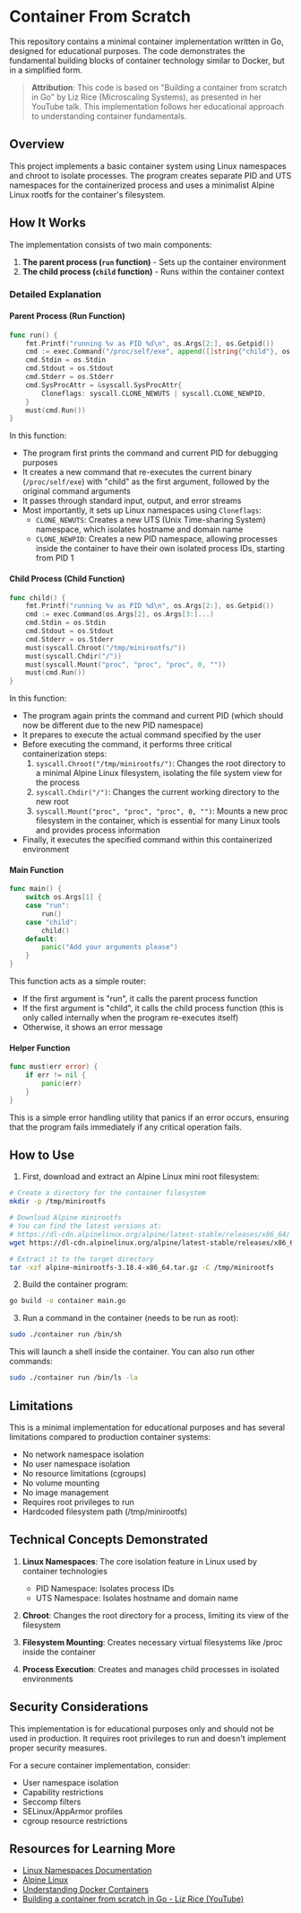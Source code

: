 # Container From Scratch

This repository contains a minimal container implementation written in Go, designed for educational purposes. The code demonstrates the fundamental building blocks of container technology similar to Docker, but in a simplified form.

> **Attribution**: This code is based on "Building a container from scratch in Go" by Liz Rice (Microscaling Systems), as presented in her YouTube talk. This implementation follows her educational approach to understanding container fundamentals.

## Overview

This project implements a basic container system using Linux namespaces and chroot to isolate processes. The program creates separate PID and UTS namespaces for the containerized process and uses a minimalist Alpine Linux rootfs for the container's filesystem.

## How It Works

The implementation consists of two main components:

1. **The parent process (`run` function)** - Sets up the container environment
2. **The child process (`child` function)** - Runs within the container context

### Detailed Explanation

#### Parent Process (Run Function)

```go
func run() {
    fmt.Printf("running %v as PID %d\n", os.Args[2:], os.Getpid())
    cmd := exec.Command("/proc/self/exe", append([]string{"child"}, os.Args[2:]...)...)
    cmd.Stdin = os.Stdin
    cmd.Stdout = os.Stdout
    cmd.Stderr = os.Stderr
    cmd.SysProcAttr = &syscall.SysProcAttr{
        Cloneflags: syscall.CLONE_NEWUTS | syscall.CLONE_NEWPID,
    }
    must(cmd.Run())
}
```

In this function:

- The program first prints the command and current PID for debugging purposes
- It creates a new command that re-executes the current binary (`/proc/self/exe`) with "child" as the first argument, followed by the original command arguments
- It passes through standard input, output, and error streams
- Most importantly, it sets up Linux namespaces using `Cloneflags`:
  - `CLONE_NEWUTS`: Creates a new UTS (Unix Time-sharing System) namespace, which isolates hostname and domain name
  - `CLONE_NEWPID`: Creates a new PID namespace, allowing processes inside the container to have their own isolated process IDs, starting from PID 1

#### Child Process (Child Function)

```go
func child() {
    fmt.Printf("running %v as PID %d\n", os.Args[2:], os.Getpid())
    cmd := exec.Command(os.Args[2], os.Args[3:]...)
    cmd.Stdin = os.Stdin
    cmd.Stdout = os.Stdout
    cmd.Stderr = os.Stderr
    must(syscall.Chroot("/tmp/minirootfs/"))
    must(syscall.Chdir("/"))
    must(syscall.Mount("proc", "proc", "proc", 0, ""))
    must(cmd.Run())
}
```

In this function:

- The program again prints the command and current PID (which should now be different due to the new PID namespace)
- It prepares to execute the actual command specified by the user
- Before executing the command, it performs three critical containerization steps:
  1. `syscall.Chroot("/tmp/minirootfs/")`: Changes the root directory to a minimal Alpine Linux filesystem, isolating the file system view for the process
  2. `syscall.Chdir("/")`: Changes the current working directory to the new root
  3. `syscall.Mount("proc", "proc", "proc", 0, "")`: Mounts a new proc filesystem in the container, which is essential for many Linux tools and provides process information
- Finally, it executes the specified command within this containerized environment

#### Main Function

```go
func main() {
    switch os.Args[1] {
    case "run":
        run()
    case "child":
        child()
    default:
        panic("Add your arguments please")
    }
}
```

This function acts as a simple router:
- If the first argument is "run", it calls the parent process function
- If the first argument is "child", it calls the child process function (this is only called internally when the program re-executes itself)
- Otherwise, it shows an error message

#### Helper Function

```go
func must(err error) {
    if err != nil {
        panic(err)
    }
}
```

This is a simple error handling utility that panics if an error occurs, ensuring that the program fails immediately if any critical operation fails.

## How to Use

1. First, download and extract an Alpine Linux mini root filesystem:

```bash
# Create a directory for the container filesystem
mkdir -p /tmp/minirootfs

# Download Alpine minirootfs
# You can find the latest versions at:
# https://dl-cdn.alpinelinux.org/alpine/latest-stable/releases/x86_64/
wget https://dl-cdn.alpinelinux.org/alpine/latest-stable/releases/x86_64/alpine-minirootfs-3.18.4-x86_64.tar.gz

# Extract it to the target directory
tar -xzf alpine-minirootfs-3.18.4-x86_64.tar.gz -C /tmp/minirootfs
```

2. Build the container program:

```bash
go build -o container main.go
```

3. Run a command in the container (needs to be run as root):

```bash
sudo ./container run /bin/sh
```

This will launch a shell inside the container. You can also run other commands:

```bash
sudo ./container run /bin/ls -la
```

## Limitations

This is a minimal implementation for educational purposes and has several limitations compared to production container systems:

- No network namespace isolation
- No user namespace isolation
- No resource limitations (cgroups)
- No volume mounting
- No image management
- Requires root privileges to run
- Hardcoded filesystem path (/tmp/minirootfs)

## Technical Concepts Demonstrated

1. **Linux Namespaces**: The core isolation feature in Linux used by container technologies
   - PID Namespace: Isolates process IDs
   - UTS Namespace: Isolates hostname and domain name

2. **Chroot**: Changes the root directory for a process, limiting its view of the filesystem

3. **Filesystem Mounting**: Creates necessary virtual filesystems like /proc inside the container

4. **Process Execution**: Creates and manages child processes in isolated environments

## Security Considerations

This implementation is for educational purposes only and should not be used in production. It requires root privileges to run and doesn't implement proper security measures.

For a secure container implementation, consider:
- User namespace isolation
- Capability restrictions
- Seccomp filters
- SELinux/AppArmor profiles
- cgroup resource restrictions

## Resources for Learning More

- [Linux Namespaces Documentation](https://man7.org/linux/man-pages/man7/namespaces.7.html)
- [Alpine Linux](https://alpinelinux.org/)
- [Understanding Docker Containers](https://docs.docker.com/get-started/overview/)
- [Building a container from scratch in Go - Liz Rice (YouTube)](https://www.youtube.com/watch?v=Utf-A4rODH8)
